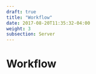 ```yaml
---
draft: true
title: "Workflow"
date: 2017-08-20T11:35:32-04:00
weight: 3
subsection: Server
---
```


# Workflow
